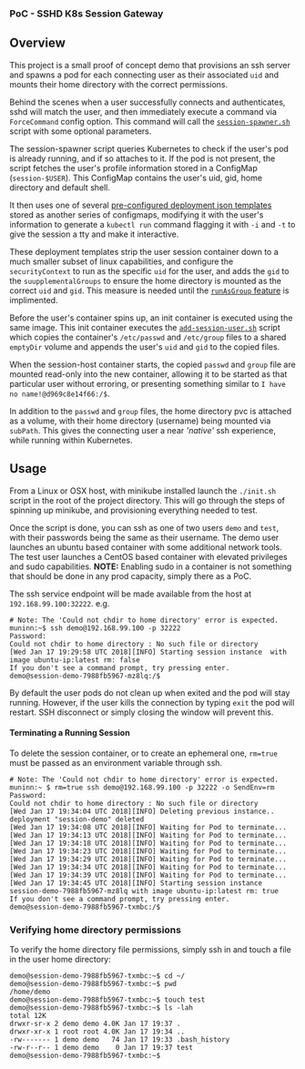 ### PoC - SSHD K8s Session Gateway


## Overview
This project is a small proof of concept demo that provisions an ssh server and spawns a pod for each connecting user as their associated `uid` and mounts their home directory with the correct permissions.

Behind the scenes when a user successfully connects and authenticates, sshd will match the user, and then immediately execute a command via `ForceCommand` config option. This command will call the [`session-spawner.sh`](script-session-gateway/session-spawner.sh) script with some optional parameters.

The session-spawner script queries Kubernetes to check if the user's pod is already running, and if so attaches to it. If the pod is not present, the script fetches the user's profile information stored in a ConfigMap (`session-$USER`). This ConfigMap contains the user's uid, gid, home directory and default shell.

It then uses one of several [pre-configured deployment json templates](template-session-host) stored as another series of configmaps, modifying it with the user's information to generate a `kubectl run` command flagging it with `-i` and `-t` to give the session a tty and make it interactive.

These deployment templates strip the user session container down to a much smaller subset of linux capabilities, and configure the `securityContext` to run as the specific `uid` for the user, and adds the `gid` to the `suupplementalGroups` to ensure the home directory is mounted as the correct `uid` and `gid`. This measure is needed until the [`runAsGroup` feature](https://github.com/kubernetes/kubernetes/pull/52077) is implimented.

Before the user's container spins up, an init container is executed using the same image. This init container executes the [`add-session-user.sh`](script-session-host/add-session-user.sh) script which copies the container's `/etc/passwd` and `/etc/group` files to a shared `emptyDir` volume and appends the user's `uid` and `gid` to the copied files.

When the session-host container starts, the copied `passwd` and `group` file are mounted read-only into the new container, allowing it to be started as that particular user without erroring, or presenting something similar to `I have no name!@d969c8e14f66:/$`.

In addition to the `passwd` and `group` files, the home directory pvc is attached as a volume, with their home directory (username) being mounted via `subPath`. This gives the connecting user a near *'native'* ssh experience, while running within Kubernetes.


## Usage

From a Linux or OSX host, with minikube installed launch the `./init.sh` script in the root of the project directory. This will go through the steps of spinning up minikube, and provisioning everything needed to test.

Once the script is done, you can ssh as one of two users `demo` and `test`, with their passwords being the same as their username. The demo user launches an ubuntu based container with some additional network tools. The test user launches a CentOS based container with elevated privileges and sudo capabilities. **NOTE:** Enabling sudo in a container is not something that should be done in any prod capacity, simply there as a PoC.

The ssh service endpoint will be made available from the host at `192.168.99.100:32222`. e.g.
```
# Note: The 'Could not chdir to home directory' error is expected.
muninn:~$ ssh demo@192.168.99.100 -p 32222
Password:
Could not chdir to home directory : No such file or directory
[Wed Jan 17 19:29:58 UTC 2018][INFO] Starting session instance  with image ubuntu-ip:latest rm: false
If you don't see a command prompt, try pressing enter.
demo@session-demo-7988fb5967-mz8lq:/$
```

By default the user pods do not clean up when exited and the pod will stay running. However, if the user kills the connection by typing `exit` the pod will restart. SSH disconnect or simply closing the window will prevent this.

#### Terminating a Running Session

To delete the session container, or to create an ephemeral one, `rm=true` must be passed as an environment variable through ssh.
```
# Note: The 'Could not chdir to home directory' error is expected.
muninn:~ $ rm=true ssh demo@192.168.99.100 -p 32222 -o SendEnv=rm
Password:
Could not chdir to home directory : No such file or directory
[Wed Jan 17 19:34:04 UTC 2018][INFO] Deleting previous instance..
deployment "session-demo" deleted
[Wed Jan 17 19:34:08 UTC 2018][INFO] Waiting for Pod to terminate...
[Wed Jan 17 19:34:13 UTC 2018][INFO] Waiting for Pod to terminate...
[Wed Jan 17 19:34:18 UTC 2018][INFO] Waiting for Pod to terminate...
[Wed Jan 17 19:34:23 UTC 2018][INFO] Waiting for Pod to terminate...
[Wed Jan 17 19:34:29 UTC 2018][INFO] Waiting for Pod to terminate...
[Wed Jan 17 19:34:34 UTC 2018][INFO] Waiting for Pod to terminate...
[Wed Jan 17 19:34:39 UTC 2018][INFO] Waiting for Pod to terminate...
[Wed Jan 17 19:34:45 UTC 2018][INFO] Starting session instance session-demo-7988fb5967-mz8lq with image ubuntu-ip:latest rm: true
If you don't see a command prompt, try pressing enter.
demo@session-demo-7988fb5967-txmbc:/$
```

### Verifying home directory permissions

To verify the home directory file permissions, simply ssh in and touch a file in the user home directory:
```
demo@session-demo-7988fb5967-txmbc:~$ cd ~/
demo@session-demo-7988fb5967-txmbc:~$ pwd
/home/demo
demo@session-demo-7988fb5967-txmbc:~$ touch test
demo@session-demo-7988fb5967-txmbc:~$ ls -lah
total 12K
drwxr-sr-x 2 demo demo 4.0K Jan 17 19:37 .
drwxr-xr-x 1 root root 4.0K Jan 17 19:34 ..
-rw------- 1 demo demo   74 Jan 17 19:33 .bash_history
-rw-r--r-- 1 demo demo    0 Jan 17 19:37 test
demo@session-demo-7988fb5967-txmbc:~$
```
